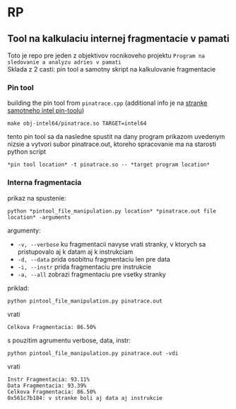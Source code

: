 # RP

## Tool na kalkulaciu internej fragmentacie v pamati

Toto je repo pre jeden z objektivov rocnikoveho projektu `Program na sledovanie a analyzu adries v pamati`\
Sklada z 2 casti: pin tool a samotny skript na kalkulovanie fragmentacie

### Pin tool

building the pin tool from `pinatrace.cpp` (additional info je na [stranke samotneho intel pin-toolu](https://software.intel.com/sites/landingpage/pintool/docs/98830/Pin/doc/html/index.html#BuildingExamples))
```
make obj-intel64/pinatrace.so TARGET=intel64
```
tento pin tool sa da nasledne spustit na dany program prikazom uvedenym nizsie a vytvori subor pinatrace.out, ktoreho spracovanie ma na starosti python script

`
*pin tool location* -t pinatrace.so -- *target program location*
`

### Interna fragmentacia

prikaz na spustenie:

`
python *pintool_file_manipulation.py location* *pinatrace.out file location* -arguments
`

argumenty:
- `-v, --verbose` ku fragmentacii navyse vrati stranky, v ktorych sa pristupovalo aj k datam aj k instrukciam
- `-d, --data` prida osobitnu fragmentaciu len pre data
- `-i, --instr` prida fragmentaciu pre instrukcie
- `-a, --all` zobrazi fragmentaciu pre vsetky stranky

priklad:

```
python pintool_file_manipulation.py pinatrace.out
```

vrati

```
Celkova Fragmentacia: 86.50%
```

s pouzitim agrumentu verbose, data, instr:

```
python pintool_file_manipulation.py pinatrace.out -vdi
```

vrati

```
Instr Fragmentacia: 93.11%
Data Fragmentacia: 93.39%
Celkova Fragmentacia: 86.50%
0x561c7b184: v stranke boli aj data aj instrukcie
```
